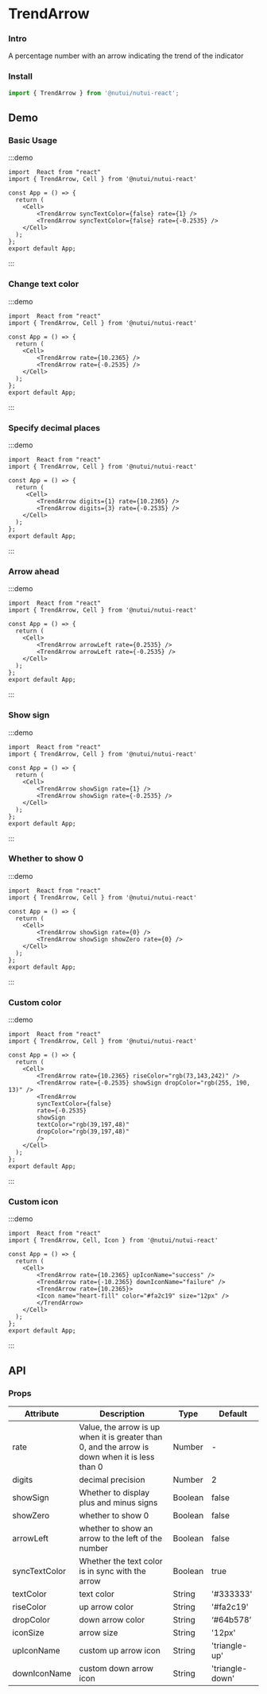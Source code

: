 # TrendArrow 

### Intro

A percentage number with an arrow indicating the trend of the indicator

### Install

```javascript
import { TrendArrow } from '@nutui/nutui-react';
```

## Demo

### Basic Usage

:::demo

```tsx
import  React from "react"
import { TrendArrow, Cell } from '@nutui/nutui-react'

const App = () => {
  return (
    <Cell>
        <TrendArrow syncTextColor={false} rate={1} />
        <TrendArrow syncTextColor={false} rate={-0.2535} />
    </Cell>
  );
};
export default App;
```

:::

### Change text color

:::demo

```tsx
import  React from "react"
import { TrendArrow, Cell } from '@nutui/nutui-react'

const App = () => {
  return (
    <Cell>
        <TrendArrow rate={10.2365} />
        <TrendArrow rate={-0.2535} />
    </Cell>
  );
};
export default App;
```

:::

### Specify decimal places

:::demo

```tsx
import  React from "react"
import { TrendArrow, Cell } from '@nutui/nutui-react'

const App = () => {
  return (
     <Cell>
        <TrendArrow digits={1} rate={10.2365} />
        <TrendArrow digits={3} rate={-0.2535} />
    </Cell>
  );
};
export default App;
```

:::

### Arrow ahead

:::demo

```tsx
import  React from "react"
import { TrendArrow, Cell } from '@nutui/nutui-react'

const App = () => {
  return (
    <Cell>
        <TrendArrow arrowLeft rate={0.2535} />
        <TrendArrow arrowLeft rate={-0.2535} />
    </Cell>
  );
};
export default App;
```

:::

### Show sign

:::demo

```tsx
import  React from "react"
import { TrendArrow, Cell } from '@nutui/nutui-react'

const App = () => {
  return (
    <Cell>
        <TrendArrow showSign rate={1} />
        <TrendArrow showSign rate={-0.2535} />
    </Cell>
  );
};
export default App;
```

:::

### Whether to show 0

:::demo

```tsx
import  React from "react"
import { TrendArrow, Cell } from '@nutui/nutui-react'

const App = () => {
  return (
    <Cell>
        <TrendArrow showSign rate={0} />
        <TrendArrow showSign showZero rate={0} />
    </Cell>
  );
};
export default App;
```

:::

### Custom color

:::demo

```tsx
import  React from "react"
import { TrendArrow, Cell } from '@nutui/nutui-react'

const App = () => {
  return (
    <Cell>
        <TrendArrow rate={10.2365} riseColor="rgb(73,143,242)" />
        <TrendArrow rate={-0.2535} showSign dropColor="rgb(255, 190, 13)" />
        <TrendArrow
        syncTextColor={false}
        rate={-0.2535}
        showSign
        textColor="rgb(39,197,48)"
        dropColor="rgb(39,197,48)"
        />
    </Cell>
  );
};
export default App;
```

:::

### Custom icon

:::demo

```tsx
import  React from "react"
import { TrendArrow, Cell, Icon } from '@nutui/nutui-react'

const App = () => {
  return (
    <Cell>
        <TrendArrow rate={10.2365} upIconName="success" />
        <TrendArrow rate={-10.2365} downIconName="failure" />
        <TrendArrow rate={10.2365}>
        <Icon name="heart-fill" color="#fa2c19" size="12px" />
        </TrendArrow>
    </Cell>
  );
};
export default App;
```

:::


## API

### Props

| Attribute         | Description                             | Type   | Default           |
|--------------|----------------------------------|--------|------------------|
| rate         | Value, the arrow is up when it is greater than 0, and the arrow is down when it is less than 0    | Number | -                |
| digits         | decimal precision               | Number | 2               |
| showSign         | Whether to display plus and minus signs               | Boolean | false               |
| showZero         |whether to show 0               | Boolean | false               |
| arrowLeft        | whether to show an arrow to the left of the number     | Boolean | false               |
| syncTextColor   | Whether the text color is in sync with the arrow               | Boolean | true   |
| textColor        | text color               | String | '#333333'               |
| riseColor         | up arrow color               | String | '#fa2c19'               |
| dropColor         | down arrow color               | String | ‘#64b578’               |
| iconSize         | arrow size               | String | '12px'               |
| upIconName         | custom up arrow icon               | String | 'triangle-up'               |
| downIconName           | custom down arrow icon               | String | 'triangle-down'               |
